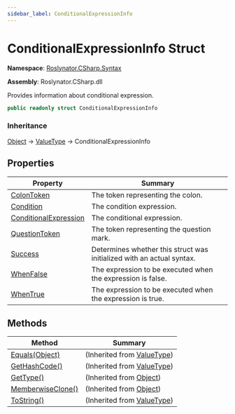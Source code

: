 ```yaml
---
sidebar_label: ConditionalExpressionInfo
---
```


# ConditionalExpressionInfo Struct

**Namespace**: [Roslynator.CSharp.Syntax](../index.md)

**Assembly**: Roslynator\.CSharp\.dll

  
Provides information about conditional expression\.

```csharp
public readonly struct ConditionalExpressionInfo
```

### Inheritance

[Object](https://docs.microsoft.com/en-us/dotnet/api/system.object) &#x2192; [ValueType](https://docs.microsoft.com/en-us/dotnet/api/system.valuetype) &#x2192; ConditionalExpressionInfo

## Properties

| Property | Summary |
| -------- | ------- |
| [ColonToken](ColonToken/index.md) | The token representing the colon\. |
| [Condition](Condition/index.md) | The condition expression\. |
| [ConditionalExpression](ConditionalExpression/index.md) | The conditional expression\. |
| [QuestionToken](QuestionToken/index.md) | The token representing the question mark\. |
| [Success](Success/index.md) | Determines whether this struct was initialized with an actual syntax\. |
| [WhenFalse](WhenFalse/index.md) | The expression to be executed when the expression is false\. |
| [WhenTrue](WhenTrue/index.md) | The expression to be executed when the expression is true\. |

## Methods

| Method | Summary |
| ------ | ------- |
| [Equals(Object)](https://docs.microsoft.com/en-us/dotnet/api/system.valuetype.equals) |  \(Inherited from [ValueType](https://docs.microsoft.com/en-us/dotnet/api/system.valuetype)\) |
| [GetHashCode()](https://docs.microsoft.com/en-us/dotnet/api/system.valuetype.gethashcode) |  \(Inherited from [ValueType](https://docs.microsoft.com/en-us/dotnet/api/system.valuetype)\) |
| [GetType()](https://docs.microsoft.com/en-us/dotnet/api/system.object.gettype) |  \(Inherited from [Object](https://docs.microsoft.com/en-us/dotnet/api/system.object)\) |
| [MemberwiseClone()](https://docs.microsoft.com/en-us/dotnet/api/system.object.memberwiseclone) |  \(Inherited from [Object](https://docs.microsoft.com/en-us/dotnet/api/system.object)\) |
| [ToString()](https://docs.microsoft.com/en-us/dotnet/api/system.valuetype.tostring) |  \(Inherited from [ValueType](https://docs.microsoft.com/en-us/dotnet/api/system.valuetype)\) |

